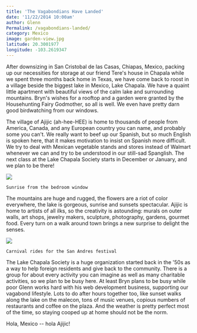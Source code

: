 ```yaml
---
title: 'The Vagabondians Have Landed'
date: '11/22/2014 10:00am'
author: Glenn
Permalink: /vagabondians-landed/
category: Mexico
image: garden-view.jpg
latitude: 20.3001977
longitude: -103.2619347
---
```


After downsizing in San Cristobal de las Casas, Chiapas, Mexico, packing up our necessities for storage at our friend Tere's house in Chapala while we spent three months back home in Texas, we have come back to roost in a village beside the biggest lake in Mexico, Lake Chapala. We have a quaint little apartment with beautiful views of the calm lake and surrounding mountains. Bryn's wishes for a rooftop and a garden were granted by the Househunting Fairy Godmother, so all is well. We even have pretty darn good birdwatching from our windows.

The village of Ajijic (ah-hee-HEE) is home to thousands of people from America, Canada, and any European country you can name, and probably some you can't. We really want to beef up our Spanish, but so much English is spoken here, that it makes motivation to insist on Spanish more difficult. We try to deal with Mexican vegetable stands and stores instead of Walmart whenever we can and try to be understood in our still-sad Spanglish. The next class at the Lake Chapala Society starts in December or January, and we plan to be there!


  ![](/user/images/2014/11/sunrise.jpg)

  
    Sunrise from the bedroom window
  


The mountains are huge and rugged, the flowers are a riot of color everywhere, the lake is gorgeous, sunrise and sunsets spectacular. Ajijic is home to artists of all ilks, so the creativity is astounding: murals on outer walls, art shops, jewelry makers, sculpture, photography, gardens, gourmet food. Every turn on a walk around town brings a new surprise to delight the senses.


  ![](/user/images/2014/11/carnival1.jpg)

  
    Carnival rides for the San Andres festival
  


The Lake Chapala Society is a huge organization started back in the '50s as a way to help foreign residents and give back to the community. There is a group for about every activity you can imagine as well as many charitable activities, so we plan to be busy here. At least Bryn plans to be busy while poor Glenn works hard with his web development business, supporting our vagabond lifestyle. Lots to do after hours together too, like sunset walks along the lake on the malecon, tons of music venues, copious numbers of restaurants and coffee on the plaza. And the weather is pretty perfect most of the time, so staying cooped up at home should not be the norm.

Hola, Mexico -- hola Ajijic!

